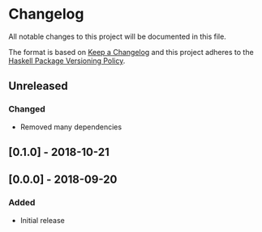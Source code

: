 # Changelog

All notable changes to this project will be documented in this file.

The format is based on [Keep a Changelog](http://keepachangelog.com/)
and this project adheres to the [Haskell Package Versioning Policy](https://pvp.haskell.org/).

## Unreleased

### Changed
- Removed many dependencies

## [0.1.0] - 2018-10-21

## [0.0.0] - 2018-09-20

### Added
- Initial release
